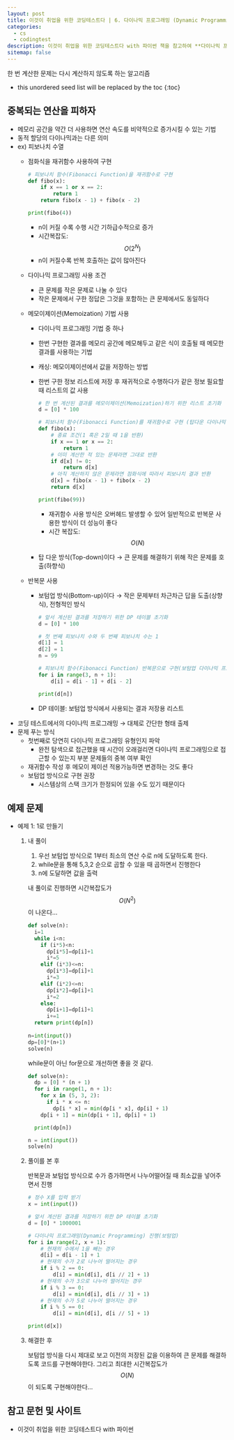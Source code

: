 ```yaml
---
layout: post
title: 이것이 취업을 위한 코딩테스트다 | 6. 다이나믹 프로그래밍 (Dynamic Programming)
categories: 
  - cs
  - codingtest
description: 이것이 취업을 위한 코딩테스트다 with 파이썬 책을 참고하여 **다이나믹 프로그래밍**을 공부한 내용입니다.
sitemap: false
---
```


한 번 계산한 문제는 다시 계산하지 않도록 하는 알고리즘

* this unordered seed list will be replaced by the toc
{:toc}

## 중복되는 연산을 피하자

- 메모리 공간을 약간 더 사용하면 연산 속도를 비약적으로 증가시킬 수 있는 기법
- 동적 할당의 다이나믹과는 다른 의미
- ex) 피보나치 수열
    - 점화식을 재귀함수 사용하여 구현
        
        ```python
        # 피보나치 함수(Fibonacci Function)을 재귀함수로 구현
        def fibo(x):
            if x == 1 or x == 2:
                return 1
            return fibo(x - 1) + fibo(x - 2)
        
        print(fibo(4))
        ```
        
        - n이 커질 수록 수행 시간 기하급수적으로 증가
        - 시간복잡도: $$O(2^N)$$
        - n이 커질수록 반복 호출하는 값이 많아진다
    - 다이나믹 프로그래밍 사용 조건
        - 큰 문제를 작은 문제로 나눌 수 있다
        - 작은 문제에서 구한 정답은 그것을 포함하는 큰 문제에서도 동일하다
    - 메모이제이션(Memoization) 기법 사용
        - 다이나믹 프로그래밍 기법 중 하나
        - 한번 구현한 결과를 메모리 공간에 메모해두고 같은 식이 호출될 때 메모한 결과를 사용하는 기법
        - 캐싱: 메모이제이션에서 값을 저장하는 방법
        - 한번 구한 정보 리스트에 저장 후 재귀적으로 수행하다가 같은 정보 필요할 때 리스트의 값 사용
            
            ```python
            # 한 번 계산된 결과를 메모이제이션(Memoization)하기 위한 리스트 초기화
            d = [0] * 100
            
            # 피보나치 함수(Fibonacci Function)를 재귀함수로 구현 (탑다운 다이나믹 프로그래밍)
            def fibo(x):
                # 종료 조건(1 혹은 2일 때 1을 반환)
                if x == 1 or x == 2:
                    return 1
                # 이미 계산한 적 있는 문제라면 그대로 반환
                if d[x] != 0:
                    return d[x]
                # 아직 계산하지 않은 문제라면 점화식에 따라서 피보나치 결과 반환
                d[x] = fibo(x - 1) + fibo(x - 2)
                return d[x]
            
            print(fibo(99))
            ```
            
            - 재귀함수 사용 방식은 오버헤드 발생할 수 있어 일반적으로 반복문 사용한 방식이 더 성능이 좋다
            - 시간 복잡도: $$O(N)$$
        - 탑 다운 방식(Top-down)이다 → 큰 문제를 해결하기 위해 작은 문제를 호출(하향식)
    - 반복문 사용
        - 보텀업 방식(Bottom-up)이다 → 작은 문제부터 차근차근 답을 도출(상향식), 전형적인 방식
            
            ```python
            # 앞서 계산된 결과를 저장하기 위한 DP 테이블 초기화
            d = [0] * 100
            
            # 첫 번째 피보나치 수와 두 번째 피보나치 수는 1
            d[1] = 1
            d[2] = 1
            n = 99
            
            # 피보나치 함수(Fibonacci Function) 반복문으로 구현(보텀업 다이나믹 프로그래밍)
            for i in range(3, n + 1):
                d[i] = d[i - 1] + d[i - 2]
            
            print(d[n])
            ```
            
        - DP 테이블: 보텀업 방식에서 사용되는 결과 저장용 리스트
- 코딩 테스트에서의 다이나믹 프로그래밍 → 대체로 간단한 형태 출제
- 문제 푸는 방식
    - 첫번째로 당연히 다이나믹 프로그래밍 유형인지 파악
        - 완전 탐색으로 접근했을 때 시간이 오래걸리면 다이나믹 프로그래밍으로 접근할 수 있는지 부분 문제들의 중복 여부 확인
    - 재귀함수 작성 후 메모이 제이션 적용가능하면 변경하는 것도 좋다
    - 보텀업 방식으로 구현 권장
        - 시스템상의 스택 크기가 한정되어 있을 수도 있기 때문이다
    

## 예제 문제

- 예제 1: 1로 만들기
    1. 내 풀이
        1. 우선 보텀업 방식으로 1부터 최소의 연산 수로 n에 도달하도록 한다.
        2. while문을 통해 5,3,2 순으로 곱할 수 있을 때 곱하면서 진행한다
        3. n에 도달하면 값을 출력
        
        내 풀이로 진행하면 시간복잡도가 $$O(N^2)$$이 나온다…
        
        ```python
        def solve(n):
          i=1
          while i<n:
            if (i*5)<n:
              dp[i*5]=dp[i]+1
              i*=5
            elif (i*3)<=n:
              dp[i*3]=dp[i]+1
              i*=3
            elif (i*2)<=n:
              dp[i*2]=dp[i]+1
              i*=2
            else:
              dp[i+1]=dp[i]+1
              i+=1
          return print(dp[n])
              
        n=int(input())
        dp=[0]*(n+1)
        solve(n)
        ```
        
        while문이 아닌 for문으로 개선하면 좋을 것 같다.
        
        ```python
        def solve(n):
          dp = [0] * (n + 1)
          for i in range(1, n + 1):
            for x in (5, 3, 2):
              if i * x <= n:
                dp[i * x] = min(dp[i * x], dp[i] + 1)
            dp[i + 1] = min(dp[i + 1], dp[i] + 1)
        
          print(dp[n])
        
        n = int(input())
        solve(n)
        ```
        
    2. 풀이를 본 후
        
        반복문과 보텀업 방식으로 수가 증가하면서 나누어떨어질 때 최소값을 넣어주면서 진행
        
        ```python
        # 정수 X를 입력 받기
        x = int(input())
        
        # 앞서 계산된 결과를 저장하기 위한 DP 테이블 초기화
        d = [0] * 1000001
        
        # 다이나믹 프로그래밍(Dynamic Programming) 진행(보텀업)
        for i in range(2, x + 1):
            # 현재의 수에서 1을 빼는 경우
            d[i] = d[i - 1] + 1
            # 현재의 수가 2로 나누어 떨어지는 경우
            if i % 2 == 0:
                d[i] = min(d[i], d[i // 2] + 1)
            # 현재의 수가 3으로 나누어 떨어지는 경우
            if i % 3 == 0:
                d[i] = min(d[i], d[i // 3] + 1)
            # 현재의 수가 5로 나누어 떨어지는 경우
            if i % 5 == 0:
                d[i] = min(d[i], d[i // 5] + 1)
        
        print(d[x])
        ```
        
    3. 해결한 후
        
        보텀업 방식을 다시 제대로 보고 이전의 저장된 값을 이용하여 큰 문제를 해결하도록 코드를 구현해야한다. 그리고 최대한 시간복잡도가 $$O(N)$$이 되도록 구현해야한다…
        
## **참고 문헌 및 사이트** 

- 이것이 취업을 위한 코딩테스트다 with 파이썬